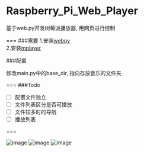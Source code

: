 Raspberry_Pi_Web_Player
=======================

基于web.py开发树莓派播放器, 用网页进行控制

===
###需要
1.安装[webpy](http://webpy.org)  
2.安装[mplayer](http://www.mplayerhq.hu)

###配置

修改main.py中的base_dir, 指向存放音乐的文件夹

===
###Todo
- [ ] 配置文件独立
- [ ] 文件列表区分是否可播放
- [ ] 文件较多时的导航
- [ ] 播放列表

===

![image](https://github.com/jialeicui/Raspberry_Pi_Web_Player/blob/master/static/images/local.png)
![image](https://github.com/jialeicui/Raspberry_Pi_Web_Player/blob/master/static/images/netease.png)
![image](https://github.com/jialeicui/Raspberry_Pi_Web_Player/blob/master/static/images/playlist.png)
